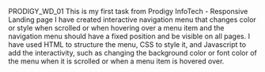 PRODIGY_WD_01
This is my first task from Prodigy InfoTech - Responsive Landing page
I have created interactive navigation menu that changes color or style when scrolled or when hovering over a menu item and the navigation menu should have a fixed position and be visible on all pages. I have used HTML to structure the menu, CSS to style it, and Javascript to add the interactivity, such as changing the background color or font color of the menu when it is scrolled or when a menu item is hovered over.

